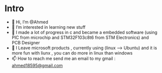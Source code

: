 # Intro

- 👋 Hi, I’m @Ahmed
- 👀 I’m interested in learning new stuff
- 🌱 I made a lot of progress in c and became a embedded software (using PIC from microchip and STM32F103c8t6 from STM Electronics) and PCB Designer
- 💞️ I Leave microsoft products , currently using (linux --> Ubuntu) and it is more fun with liunx , you can do more in linux than windows
- 📫 How to reach me send me an email to my gmail : <ahmed18595@gmail.com>
